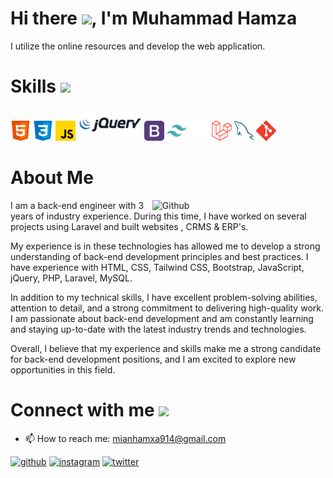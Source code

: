 <h1> Hi there <img src = "https://raw.githubusercontent.com/MartinHeinz/MartinHeinz/master/wave.gif" width='50px'>, I'm Muhammad Hamza </h1>
I utilize the online resources and develop the web application.
<br>

<h1> Skills <img src = "https://media2.giphy.com/media/QssGEmpkyEOhBCb7e1/giphy.gif?cid=ecf05e47a0n3gi1bfqntqmob8g9aid1oyj2wr3ds3mg700bl&rid=giphy.gif" width = 32px> </h1>
<a>
  <img width ='32px' src ='icons/html.svg'>
</a>
<a>
  <img width ='32px' src ='icons/css.svg'>
</a>
<a>
  <img width ='32px' src ='icons/javascript.svg'>
</a>

<img width ='102px' src ='icons/jquery.svg'>
<img width ='32px' src ='icons/bootstrap.svg'>
<img width ='32px' src ='icons/tailwind.svg'>
<img width ='32px' style="color:#fff" src ='icons/php.svg'>
<img width ='32px' src ='icons/laravel.svg'>
<img width ='32px' src ='icons/mysql.svg'>
<img width ='32px' src ='icons/git.svg'>

<h1> About Me </h1>
<img width="55%" align="right" alt="Github" src="https://raw.githubusercontent.com/onimur/.github/master/.resources/git-header.svg" />

I am a back-end engineer with 3 years of industry experience. During this time, I have worked on several projects using Laravel  and built websites , CRMS & ERP's.

My experience is in these technologies has allowed me to develop a strong understanding of back-end development principles and best practices. I have experience with HTML, CSS, Tailwind CSS, Bootstrap, JavaScript, jQuery, PHP, Laravel, MySQL.

In addition to my technical skills, I have excellent problem-solving abilities, attention to detail, and a strong commitment to delivering high-quality work. I am passionate about back-end development and am constantly learning and staying up-to-date with the latest industry trends and technologies.

Overall, I believe that my experience and skills make me a strong candidate for back-end development positions, and I am excited to explore new opportunities in this field.

<h1> Connect with me <img src='https://raw.githubusercontent.com/ShahriarShafin/ShahriarShafin/main/Assets/handshake.gif' width="100px"> </h1>

- 📫 How to reach me: mianhamxa914@gmail.com 


[<img src='https://cdn.jsdelivr.net/npm/simple-icons@3.0.1/icons/github.svg' alt='github' height='40'>](https://github.com/MuhammadHamza0147)  [<img src='https://cdn.jsdelivr.net/npm/simple-icons@3.0.1/icons/instagram.svg' alt='instagram' height='40'>](https://www.instagram.com/_mr_hamxa/)  [<img src='https://cdn.jsdelivr.net/npm/simple-icons@3.0.1/icons/twitter.svg' alt='twitter' height='40'>](https://twitter.com/mr_hamxa266)
